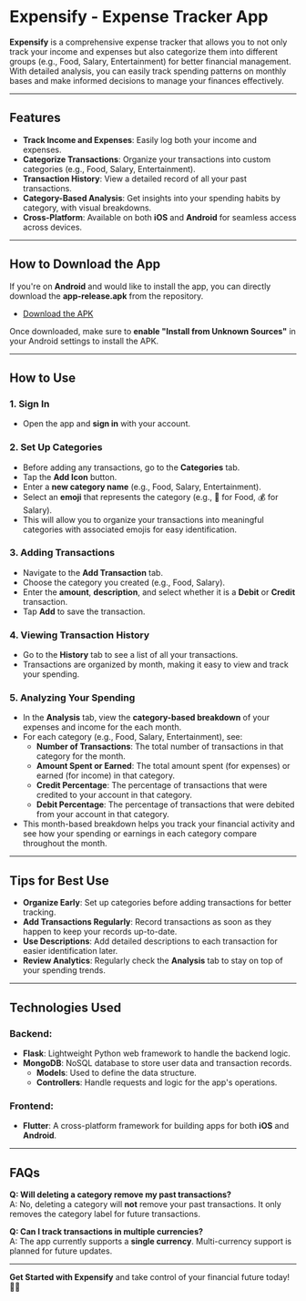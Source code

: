 # Expensify - Expense Tracker App

**Expensify** is a comprehensive expense tracker that allows you to not only track your income and expenses but also categorize them into different groups (e.g., Food, Salary, Entertainment) for better financial management. With detailed analysis, you can easily track spending patterns on monthly bases and make informed decisions to manage your finances effectively.

---

## Features

- **Track Income and Expenses**: Easily log both your income and expenses.
- **Categorize Transactions**: Organize your transactions into custom categories (e.g., Food, Salary, Entertainment).
- **Transaction History**: View a detailed record of all your past transactions.
- **Category-Based Analysis**: Get insights into your spending habits by category, with visual breakdowns.
- **Cross-Platform**: Available on both **iOS** and **Android** for seamless access across devices.

---

## How to Download the App

If you're on **Android** and would like to install the app, you can directly download the **app-release.apk** from the repository.
- [Download the APK](https://github.com/sujannani/Expensify/blob/main/app-release.apk)

Once downloaded, make sure to **enable "Install from Unknown Sources"** in your Android settings to install the APK.

---

## How to Use

### 1. **Sign In**
   - Open the app and **sign in** with your account.

### 2. **Set Up Categories**
   - Before adding any transactions, go to the **Categories** tab.
   - Tap the **Add Icon** button.
   - Enter a **new category name** (e.g., Food, Salary, Entertainment).
   - Select an **emoji** that represents the category (e.g., 🍔 for Food, 💰 for Salary).
   - This will allow you to organize your transactions into meaningful categories with associated emojis for easy identification.

### 3. **Adding Transactions**
   - Navigate to the **Add Transaction** tab.
   - Choose the category you created (e.g., Food, Salary).
   - Enter the **amount**, **description**, and select whether it is a **Debit** or **Credit** transaction.
   - Tap **Add** to save the transaction.

### 4. **Viewing Transaction History**
   - Go to the **History** tab to see a list of all your transactions.
   - Transactions are organized by month, making it easy to view and track your spending.

### 5. **Analyzing Your Spending**
   - In the **Analysis** tab, view the **category-based breakdown** of your expenses and income for the each month.
   - For each category (e.g., Food, Salary, Entertainment), see:
     - **Number of Transactions**: The total number of transactions in that category for the month.
     - **Amount Spent or Earned**: The total amount spent (for expenses) or earned (for income) in that category.
     - **Credit Percentage**: The percentage of transactions that were credited to your account in that category.
     - **Debit Percentage**: The percentage of transactions that were debited from your account in that category.
   - This month-based breakdown helps you track your financial activity and see how your spending or earnings in each category compare throughout the month.

---

## Tips for Best Use

- **Organize Early**: Set up categories before adding transactions for better tracking.
- **Add Transactions Regularly**: Record transactions as soon as they happen to keep your records up-to-date.
- **Use Descriptions**: Add detailed descriptions to each transaction for easier identification later.
- **Review Analytics**: Regularly check the **Analysis** tab to stay on top of your spending trends.

---

## Technologies Used

### Backend:
- **Flask**: Lightweight Python web framework to handle the backend logic.
- **MongoDB**: NoSQL database to store user data and transaction records.
  - **Models**: Used to define the data structure.
  - **Controllers**: Handle requests and logic for the app's operations.

### Frontend:
- **Flutter**: A cross-platform framework for building apps for both **iOS** and **Android**.

---

## FAQs

**Q: Will deleting a category remove my past transactions?**  
A: No, deleting a category will **not** remove your past transactions. It only removes the category label for future transactions.

**Q: Can I track transactions in multiple currencies?**  
A: The app currently supports a **single currency**. Multi-currency support is planned for future updates.

---

**Get Started with Expensify** and take control of your financial future today! 🚀💸
